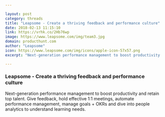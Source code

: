 ```yaml
---

layout: post
category: threads
title: "Leapsome - Create a thriving feedback and performance culture"
date: 2018-02-13 11:15:10
link: https://vrhk.co/2Hb76wp
image: https://www.leapsome.com/img/team3.jpg
domain: producthunt.com
author: "Leapsome"
icon: https://www.leapsome.com/img/icons/apple-icon-57x57.png
excerpt: "Next-generation performance management to boost productivity and retain top talent. Give feedback, hold effective 1:1 meetings, automate performance management, manage goals + OKRs and dive into people analytics to understand learning needs."

---
```


### Leapsome - Create a thriving feedback and performance culture

Next-generation performance management to boost productivity and retain top talent. Give feedback, hold effective 1:1 meetings, automate performance management, manage goals + OKRs and dive into people analytics to understand learning needs.